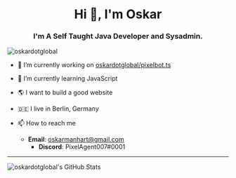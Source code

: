 <h1 align="center">Hi 👋, I'm Oskar</h1>
<h3 align="center">I'm A Self Taught Java Developer and Sysadmin.</h3>

<p align="left"> <img src="https://komarev.com/ghpvc/?username=oskardotglobal" alt="oskardotglobal" /> </p>

- 🔭 I’m currently working on [oskardotglobal/pixelbot.ts](https://github.com/oskardotglobal/pixelbot.ts)
- 🌱 I’m currently learning JavaScript
- 🌎 I want to build a good website
- 🇩🇪 I live in Berlin, Germany

- 📫 How to reach me
  * **Email**: [oskarmanhart@gmail.com](mailto:oskarmanhart@gmail.com)
    * **Discord**: PixelAgent007#0001  

---

![oskardotglobal's GitHub Stats](https://github-readme-stats.vercel.app/api?username=oskardotglobal&show_icons=true&count_private=true)
